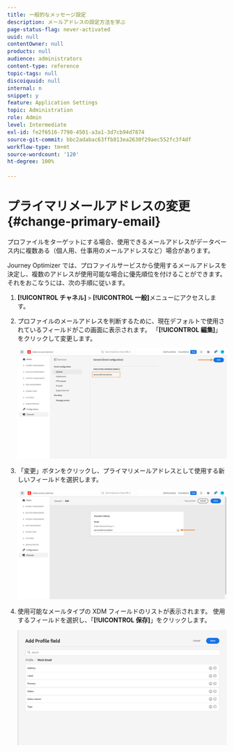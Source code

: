 ```yaml
---
title: 一般的なメッセージ設定
description: メールアドレスの設定方法を学ぶ
page-status-flag: never-activated
uuid: null
contentOwner: null
products: null
audience: administrators
content-type: reference
topic-tags: null
discoiquuid: null
internal: n
snippet: y
feature: Application Settings
topic: Administration
role: Admin
level: Intermediate
exl-id: fe2f6516-7790-4501-a3a1-3d7cb94d7874
source-git-commit: bbc2adabac63ffb813ea2630f29aec552fc3f4df
workflow-type: tm+mt
source-wordcount: '120'
ht-degree: 100%

---
```


# プライマリメールアドレスの変更 {#change-primary-email}

プロファイルをターゲットにする場合、使用できるメールアドレスがデータベース内に複数ある（個人用、仕事用のメールアドレスなど）場合があります。

Journey Optimizer では、プロファイルサービスから使用するメールアドレスを決定し、複数のアドレスが使用可能な場合に優先順位を付けることができます。 それをおこなうには、次の手順に従います。

1. **[!UICONTROL チャネル]** `>` **[!UICONTROL 一般]**&#x200B;メニューにアクセスします。
1. プロファイルのメールアドレスを判断するために、現在デフォルトで使用されているフィールドがこの画面に表示されます。 「**[!UICONTROL 編集]**」をクリックして変更します。

   ![](../assets/primary-address.png)

1. 「変更」ボタンをクリックし、プライマリメールアドレスとして使用する新しいフィールドを選択します。

   ![](../assets/primary-address-edit.png)

1. 使用可能なメールタイプの XDM フィールドのリストが表示されます。 使用するフィールドを選択し、「**[!UICONTROL 保存]**」をクリックします。

   ![](../assets/primary-address-field.png)

<!--1. You can also select an additional field to use as secondary email address. This allows you to determine which field to use if the primary field is empty for a profile. >> will be done later on-->
